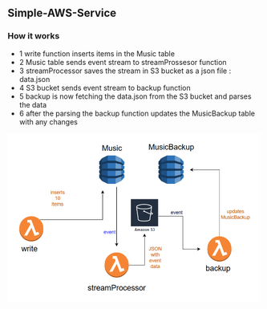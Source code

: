 ## Simple-AWS-Service

### How it works
- 1 write function inserts items in the Music table
- 2 Music table sends event stream to streamProssesor function
- 3 streamProcessor saves the stream in S3 bucket as a json file : data.json
- 4 S3 bucket sends event stream to backup function
- 5 backup is now fetching the data.json from the S3 bucket and parses the data
- 6 after the parsing the backup function updates the MusicBackup table with any changes

<img src="./diagram.png" alt="Project img"/>